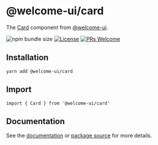 # @welcome-ui/card

The [Card](https://welcome-ui.com/components/card) component from [@welcome-ui](https://welcome-ui.com).

![npm bundle size](https://img.shields.io/bundlephobia/minzip/@welcome-ui/card) [![License](https://img.shields.io/npm/l/welcome-ui.svg)](https://github.com/WTTJ/welcome-ui/tree/main/LICENSE) [![PRs Welcome](https://img.shields.io/badge/PRs-welcome-mediumspringgreen.svg)](ttps://github.com/WTTJ/welcome-ui/tree/main/CONTRIBUTING.mdx)

## Installation

    yarn add @welcome-ui/card

## Import

    import { Card } from '@welcome-ui/card'

## Documentation

See the [documentation](https://welcome-ui.com/components/card) or [package source](https://github.com/WTTJ/welcome-ui/tree/main/packages/Card) for more details.
